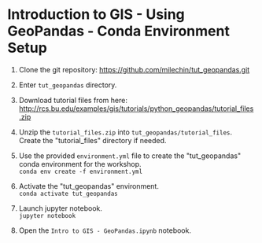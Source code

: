 # Introduction to GIS - Using GeoPandas - Conda Environment Setup

1. Clone the git repository: https://github.com/milechin/tut_geopandas.git  
 1. Enter ```tut_geopandas``` directory.  
 3. Download tutorial files from here: http://rcs.bu.edu/examples/gis/tutorials/python_geopandas/tutorial_files.zip  
 4. Unzip the ```tutorial_files.zip``` into ```tut_geopandas/tutorial_files```.  Create the "tutorial_files" directory if needed.
 5. Use the provided ```environment.yml``` file to create the "tut_geopandas" conda environment for the workshop.   
     ```conda env create -f environment.yml```
     
 6. Activate the "tut_geopandas" environment.  
     ``` conda activate tut_geopandas ```
     
 8. Launch jupyter notebook.  
     ```jupyter notebook```
     
 10. Open the ```Intro to GIS - GeoPandas.ipynb``` notebook.

